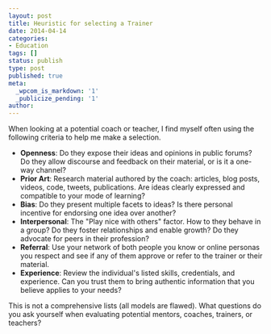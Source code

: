 ```yaml
---
layout: post
title: Heuristic for selecting a Trainer
date: 2014-04-14
categories:
- Education
tags: []
status: publish
type: post
published: true
meta:
  _wpcom_is_markdown: '1'
  _publicize_pending: '1'
author: 
---
```

When looking at a potential coach or teacher, I find myself often using the following criteria to help me make a selection.

*   **Openness**: Do they expose their ideas and opinions in public forums? Do they allow discourse and feedback on their material, or is it a one-way channel?
*   **Prior Art**: Research material authored by the coach: articles, blog posts, videos, code, tweets, publications. Are ideas clearly expressed and compatible to your mode of learning?
*   **Bias**: Do they present multiple facets to ideas? Is there personal incentive for endorsing one idea over another?
*   **Interpersonal**: The "Play nice with others" factor. How to they behave in a group? Do they foster relationships and enable growth? Do they advocate for peers in their profession?
*   **Referral**: Use your network of both people you know or online personas you respect and see if any of them approve or refer to the trainer or their material.
*   **Experience**: Review the individual's listed skills, credentials, and experience. Can you trust them to bring authentic information that you believe applies to your needs?

This is not a comprehensive lists (all models are flawed). What questions do you ask yourself when evaluating potential mentors, coaches, trainers, or teachers?
